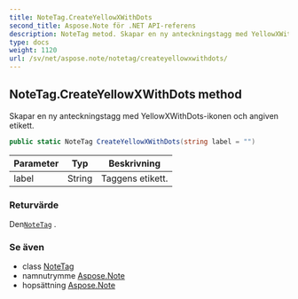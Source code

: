 ```yaml
---
title: NoteTag.CreateYellowXWithDots
second_title: Aspose.Note för .NET API-referens
description: NoteTag metod. Skapar en ny anteckningstagg med YellowXWithDotsikonen och angiven etikett.
type: docs
weight: 1120
url: /sv/net/aspose.note/notetag/createyellowxwithdots/
---
```

## NoteTag.CreateYellowXWithDots method

Skapar en ny anteckningstagg med YellowXWithDots-ikonen och angiven etikett.

```csharp
public static NoteTag CreateYellowXWithDots(string label = "")
```

| Parameter | Typ | Beskrivning |
| --- | --- | --- |
| label | String | Taggens etikett. |

### Returvärde

Den[`NoteTag`](../) .

### Se även

* class [NoteTag](../)
* namnutrymme [Aspose.Note](../../notetag/)
* hopsättning [Aspose.Note](../../../)


